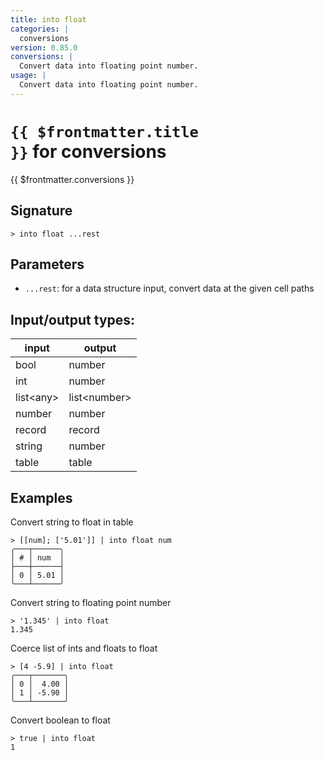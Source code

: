 ```yaml
---
title: into float
categories: |
  conversions
version: 0.85.0
conversions: |
  Convert data into floating point number.
usage: |
  Convert data into floating point number.
---
```

<!-- This file is automatically generated. Please edit the command in https://github.com/nushell/nushell instead. -->

# <code>{{ $frontmatter.title }}</code> for conversions

<div class='command-title'>{{ $frontmatter.conversions }}</div>

## Signature

```> into float ...rest```

## Parameters

 -  `...rest`: for a data structure input, convert data at the given cell paths


## Input/output types:

| input     | output       |
| --------- | ------------ |
| bool      | number       |
| int       | number       |
| list\<any\> | list\<number\> |
| number    | number       |
| record    | record       |
| string    | number       |
| table     | table        |
## Examples

Convert string to float in table
```nu
> [[num]; ['5.01']] | into float num
╭───┬──────╮
│ # │ num  │
├───┼──────┤
│ 0 │ 5.01 │
╰───┴──────╯

```

Convert string to floating point number
```nu
> '1.345' | into float
1.345
```

Coerce list of ints and floats to float
```nu
> [4 -5.9] | into float
╭───┬───────╮
│ 0 │  4.00 │
│ 1 │ -5.90 │
╰───┴───────╯

```

Convert boolean to float
```nu
> true | into float
1
```
